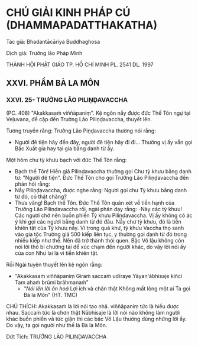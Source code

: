 # CHÚ GIẢI KINH PHÁP CÚ (DHAMMAPADATTHAKATHA)

Tác giả: Bhadantācāriya Buddhaghosa

Dịch giả: Trưởng lão Pháp Minh

THÀNH HỘI PHẬT GIÁO TP. HỒ CHÍ MINH
PL. 2541 DL. 1997

## XXVI. PHẨM BÀ LA MÔN

### XXVI. 25- TRƯỞNG LÃO PILIṆḌAVACCHA

(PC. 408) "Akakkasaṁ viññāpaniṃ". Kệ ngôn nầy được đức Thế Tôn ngự tại Veḷuvana, đề cập đến Trưởng
Lão Piliṇḍavaccha, thuyết lên.

Tương truyền rằng: Trưởng Lão Piṇḍavaccha thường nói rằng:

- Người đê tiện hãy đến đây, người đê tiện hãy đi đi... Thường vị ấy vẫn gọi Bậc Xuất gia hay tại gia bằng danh từ ấy.

Một hôm chư tỳ khưu bạch với đức Thế Tôn rằng:

- Bạch thế Tôn! Hiền giả Piliṇḍavaccha thường gọi Chư tỳ khưu bằng danh từ: "Người đê tiện". Đức Thế Tôn cho gọi Trưởng Lão Piliṇḍavaccha đến phán hỏi rằng:
- Nầy Piliṇḍavaccha, được nghe rằng: Ngươi gọi chư Tỳ khưu bằng danh từ đó, có thật chăng?
- Thưa vâng! Bạch thế Tôn. Đức Thế Tôn quán xét về tiền hạnh của Trưởng Lão Piliṇḍavaccha rồi, ngài phán dạy rằng: -Này các tỳ khưu! Các ngươi chớ nên buồn phiền Tỳ khưu Piliṇḍavaccha. Vị ấy không có ác ý khi gọi các ngươi bằng danh từ đó đâu. Nầy chư tỳ khưu, đó là tiền khiên tật của Tỳ khưu nầy. Vì trong quá khứ, tỳ khưu Vaccha thọ sanh vào gia tộc Trưởng giả 500 kiếp liên tục, y thường gọi danh từ đó trong nhiều kiếp như thế. Nên đã trở thành thói quen. Bậc Vô lậu không còn nói lời thô bỉ chướng tai để xúc chạm đến người khác, do vậy lời nói ấy của con Như lai là vì tiền khiên tật.

Rồi Ngài tuyên thuyết lên kệ ngôn rằng:

- "Akakkasaṁ viññāpaniṃ
  Giraṁ saccaṁ udīraye
  Yāyan'ābhisaje kiñci
  Tam ahaṁ brūmi brāhmanaṁ"
  - _"Nói lên lời ôn hoà_
    Lợi ích và chân thật
    Không mất lòng một ai
    Ta gọi Bà la Môn" (HT. TMC)

CHÚ THÍCH:
Akakkasaṁ là lời nói tao nhã. viññāpaniṃ tức là hiểu được nhau.
Saccaṁ tức là chơn thật
Nābhisaje là lời nói nào không làm người khác buồn phiền và tức giận thì các bậc Vô Lậu thường dùng những lời ấy. Do vậy, ta gọi người như thế là Bà la Môn.

Dứt Tích: TRƯỞNG LÃO PILIṆḌAVACCHA
